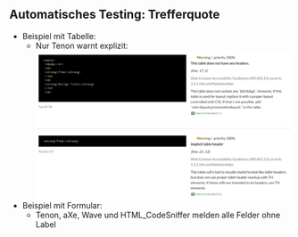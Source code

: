 ## Automatisches Testing: Trefferquote

- Beispiel mit Tabelle:
  - Nur Tenon warnt explizit: ![Tenon-Resultat für Tabelle](media/tenon-table.png) <!-- .element class="custom-tenon" -->
- Beispiel mit Formular:
  - Tenon, aXe, Wave und HTML_CodeSniffer melden alle Felder ohne Label
